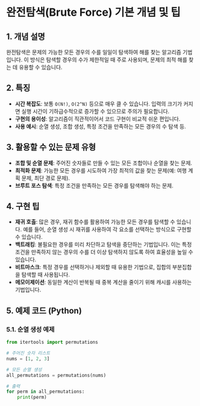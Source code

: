 # 완전탐색(Brute Force) 기본 개념 및 팁

## 1. 개념 설명
완전탐색은 문제의 가능한 모든 경우의 수를 일일이 탐색하여 해를 찾는 알고리즘 기법입니다. 이 방식은 탐색할 경우의 수가 제한적일 때 주로 사용되며, 문제의 최적 해를 찾는 데 유용할 수 있습니다.

## 2. 특징
- **시간 복잡도**: 보통 `O(N!)`, `O(2^N)` 등으로 매우 클 수 있습니다. 입력의 크기가 커지면 실행 시간이 기하급수적으로 증가할 수 있으므로 주의가 필요합니다.
- **구현의 용이성**: 알고리즘이 직관적이어서 코드 구현이 비교적 쉬운 편입니다.
- **사용 예시**: 순열 생성, 조합 생성, 특정 조건을 만족하는 모든 경우의 수 탐색 등.

## 3. 활용할 수 있는 문제 유형
- **조합 및 순열 문제**: 주어진 숫자들로 만들 수 있는 모든 조합이나 순열을 찾는 문제.
- **최적화 문제**: 가능한 모든 경우를 시도하여 가장 최적의 값을 찾는 문제(예: 여행 계획 문제, 최단 경로 문제).
- **브루트 포스 탐색**: 특정 조건을 만족하는 모든 경우를 탐색해야 하는 문제.

## 4. 구현 팁
- **재귀 호출**: 많은 경우, 재귀 함수를 활용하여 가능한 모든 경우를 탐색할 수 있습니다. 예를 들어, 순열 생성 시 재귀를 사용하여 각 요소를 선택하는 방식으로 구현할 수 있습니다.
- **백트래킹**: 불필요한 경우를 미리 차단하고 탐색을 중단하는 기법입니다. 이는 특정 조건을 만족하지 않는 경우의 수를 더 이상 탐색하지 않도록 하여 효율성을 높일 수 있습니다.
- **비트마스크**: 특정 경우를 선택하거나 제외할 때 유용한 기법으로, 집합의 부분집합을 탐색할 때 사용됩니다.
- **메모이제이션**: 동일한 계산이 반복될 때 중복 계산을 줄이기 위해 캐시를 사용하는 기법입니다.

## 5. 예제 코드 (Python)
### 5.1. 순열 생성 예제
```python
from itertools import permutations

# 주어진 숫자 리스트
nums = [1, 2, 3]

# 모든 순열 생성
all_permutations = permutations(nums)

# 출력
for perm in all_permutations:
    print(perm)
